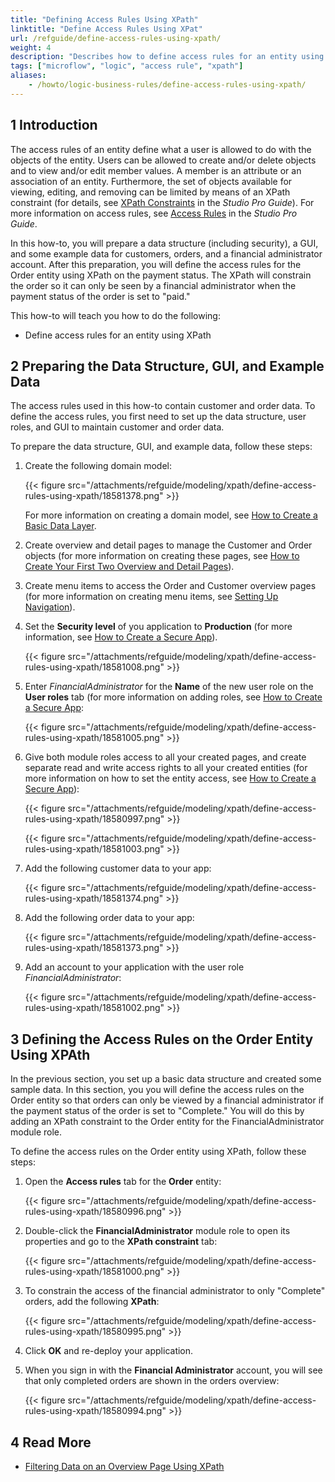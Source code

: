 ```yaml
---
title: "Defining Access Rules Using XPath"
linktitle: "Define Access Rules Using XPat"
url: /refguide/define-access-rules-using-xpath/
weight: 4
description: "Describes how to define access rules for an entity using an XPath constraint."
tags: ["microflow", "logic", "access rule", "xpath"]
aliases:
    - /howto/logic-business-rules/define-access-rules-using-xpath/
---
```


## 1 Introduction

The access rules of an entity define what a user is allowed to do with the objects of the entity. Users can be allowed to create and/or delete objects and to view and/or edit member values. A member is an attribute or an association of an entity. Furthermore, the set of objects available for viewing, editing, and removing can be limited by means of an XPath constraint (for details, see [XPath Constraints](/refguide/xpath-constraints/) in the *Studio Pro Guide*). For more information on access rules, see [Access Rules](/refguide/access-rules/) in the *Studio Pro Guide*.

In this how-to, you will prepare a data structure (including security), a GUI, and some example data for customers, orders, and a financial administrator account. After this preparation, you will define the access rules for the Order entity using XPath on the payment status. The XPath will constrain the order so it can only be seen by a financial administrator when the payment status of the order is set to "paid."

This how-to will teach you how to do the following:

* Define access rules for an entity using XPath

## 2 Preparing the Data Structure, GUI, and Example Data

The access rules used in this how-to contain customer and order data. To define the access rules, you first need to set up the data structure, user roles, and GUI to maintain customer and order data.

To prepare the data structure, GUI, and example data, follow these steps:

1. Create the following domain model:

    {{< figure src="/attachments/refguide/modeling/xpath/define-access-rules-using-xpath/18581378.png" >}}

    For more information on creating a domain model, see [How to Create a Basic Data Layer](/howto/data-models/create-a-basic-data-layer/).
2. Create overview and detail pages to manage the Customer and Order objects (for more information on creating these pages, see [How to Create Your First Two Overview and Detail Pages](/howto/front-end/create-your-first-two-overview-and-detail-pages/)).
3. Create menu items to access the Order and Customer overview pages (for more information on creating menu items, see [Setting Up Navigation](/refguide/setting-up-the-navigation-structure/)).
4. Set the **Security level** of you application to **Production** (for more information, see [How to Create a Secure App](/howto/security/create-a-secure-app/)).

    {{< figure src="/attachments/refguide/modeling/xpath/define-access-rules-using-xpath/18581008.png" >}}

5. Enter *FinancialAdministrator* for the **Name** of the new user role on the **User roles** tab (for more information on adding roles, see [How to Create a Secure App](/howto/security/create-a-secure-app/):

    {{< figure src="/attachments/refguide/modeling/xpath/define-access-rules-using-xpath/18581005.png" >}}

6. Give both module roles access to all your created pages, and create separate read and write access rights to all your created entities (for more information on how to set the entity access, see [How to Create a Secure App](/howto/security/create-a-secure-app/)):

    {{< figure src="/attachments/refguide/modeling/xpath/define-access-rules-using-xpath/18580997.png" >}}

    {{< figure src="/attachments/refguide/modeling/xpath/define-access-rules-using-xpath/18581003.png" >}}

7. Add the following customer data to your app:

    {{< figure src="/attachments/refguide/modeling/xpath/define-access-rules-using-xpath/18581374.png" >}}

8. Add the following order data to your app:

    {{< figure src="/attachments/refguide/modeling/xpath/define-access-rules-using-xpath/18581373.png" >}}

9. Add an account to your application with the user role *FinancialAdministrator*:

    {{< figure src="/attachments/refguide/modeling/xpath/define-access-rules-using-xpath/18581002.png" >}}

## 3 Defining the Access Rules on the Order Entity Using XPAth

In the previous section, you set up a basic data structure and created some sample data. In this section, you you will define the access rules on the Order entity so that orders can only be viewed by a financial administrator if the payment status of the order is set to "Complete." You will do this by adding an XPath constraint to the Order entity for the FinancialAdministrator module role.

To define the access rules on the Order entity using XPath, follow these steps:

1. Open the **Access rules** tab for the **Order** entity:

    {{< figure src="/attachments/refguide/modeling/xpath/define-access-rules-using-xpath/18580996.png" >}}

2. Double-click the **FinancialAdministrator** module role to open its properties and go to the **XPath constraint** tab:

    {{< figure src="/attachments/refguide/modeling/xpath/define-access-rules-using-xpath/18581000.png" >}}

3. To constrain the access of the financial administrator to only "Complete" orders, add the following **XPath**:

    {{< figure src="/attachments/refguide/modeling/xpath/define-access-rules-using-xpath/18580995.png" >}}

4. Click **OK** and re-deploy your application.
5. When you sign in with the **Financial Administrator** account, you will see that only completed orders are shown in the orders overview:

    {{< figure src="/attachments/refguide/modeling/xpath/define-access-rules-using-xpath/18580994.png" >}}

## 4 Read More

* [Filtering Data on an Overview Page Using XPath](/refguide/filtering-data-on-an-overview-page/)

